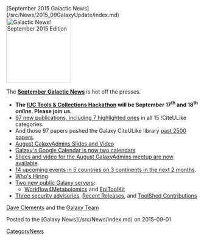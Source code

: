 <div class='newsItemHeader'>[September 2015 Galactic News](/src/News/2015_09GalaxyUpdate/index.md)</div>

<div class='right'>
<a href='/src/GalaxyUpdates/2015_09/index.md'><img src="/src/Images/GalaxyLogos/GalaxyNews.png" alt="Galactic News! September 2015 Edition" width=170 /></a>
</div>

The **[September Galactic News](/src/GalaxyUpdates/2015_09/index.md)** is hot off the presses.
* **The [IUC Tools & Collections Hackathon](/src/GalaxyUpdates/2015_09/index.md#iuc-tools--collections-hackathon) will be September 17<sup>th</sup> and 18<sup>th</sup> *online*.  Please join us.**  
* [97 new publications, including 7 highlighted ones](/src/GalaxyUpdates/2015_09/index.md#new-papers) in all 15 !CiteULike categories.
* And those 97 papers pushed the Galaxy CiteULike library [past 2500 papers](/src/GalaxyUpdates/2015_09/index.md#galaxys-first-2500-publications).
* [August GalaxyAdmins Slides and Video](/src/GalaxyUpdates/2015_09/index.md#august-galaxyadmins-slides-and-video)
* [Galaxy's Google Calendar is now two calendars](/src/GalaxyUpdates/2015_09/index.md#galaxy-project-google-calendars)
* [Slides and video for the August GalaxyAdmins meetup are now available](/src/GalaxyUpdates/2015_09/index.md#august-galaxyadmins-slides-and-video). 
* [14 upcoming events in 5 countries on 3 continents in the next 2 months](/src/GalaxyUpdates/2015_09/index.md#upcoming-events).  
* [Who's Hiring](/src/GalaxyUpdates/2015_09/index.md#whos-hiring)
* [Two new public Galaxy servers](/src/GalaxyUpdates/2015_09/index.md#new-public-galaxy-servers):
  * [Workflow4Metabolomics](/src/GalaxyUpdates/2015_09/index.md#workflow4metabolomics) and [EpiToolKit](/src/GalaxyUpdates/2015_09/index.md#epitoolkit)
* [Three security advisories](/src/GalaxyUpdates/2015_09/index.md#security-advisories), [Recent Releases](/src/GalaxyUpdates/2015_09/index.md#other-releases), and [ToolShed Contributions](/src/GalaxyUpdates/2015_09/index.md#toolshed-contributions)

[Dave Clements](/src/DaveClements/index.md) and the [Galaxy Team](/src/GalaxyTeam/index.md)

<div class='newsItemFooter'>Posted to the [Galaxy News](/src/News/index.md) on 2015-09-01 </div>

[CategoryNews](/src/CategoryNews/index.md)
